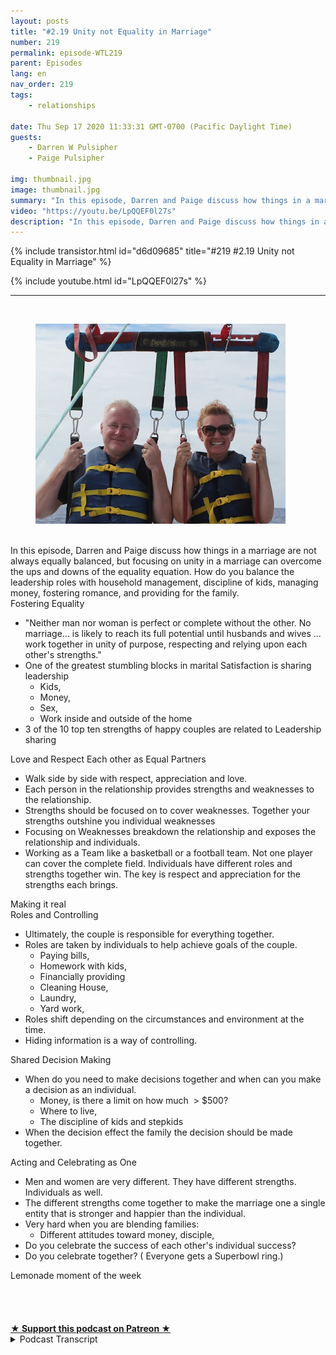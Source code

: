 ```yaml
---
layout: posts
title: "#2.19 Unity not Equality in Marriage"
number: 219
permalink: episode-WTL219
parent: Episodes
lang: en
nav_order: 219
tags:
    - relationships

date: Thu Sep 17 2020 11:33:31 GMT-0700 (Pacific Daylight Time)
guests:
    - Darren W Pulsipher
    - Paige Pulsipher

img: thumbnail.jpg
image: thumbnail.jpg
summary: "In this episode, Darren and Paige discuss how things in a marriage are not always equally balanced, but focusing on unity in a marriage can overcome the ups and downs of the equality equation. How do you balance the leadership roles with household management, discipline of kids, managing money, fostering romance, and providing for the family."
video: "https://youtu.be/LpQQEF0l27s"
description: "In this episode, Darren and Paige discuss how things in a marriage are not always equally balanced, but focusing on unity in a marriage can overcome the ups and downs of the equality equation. How do you balance the leadership roles with household management, discipline of kids, managing money, fostering romance, and providing for the family."
---
```


<div>
{% include transistor.html id="d6d09685" title="#219 #2.19 Unity not Equality in Marriage" %}

{% include youtube.html id="LpQQEF0l27s" %}
</div>

---

<html><head></head><body><div>&nbsp;</div><div><figure data-trix-attachment="{&quot;contentType&quot;:&quot;image&quot;,&quot;height&quot;:320,&quot;url&quot;:&quot;https://lh3.googleusercontent.com/-bzZW8wjPAhM/X2OrRRXfp-I/AAAAAAAFUi8/Owi5ry1CdE8d23iA9fXRNVXQsuD-it4JwCNcBGAsYHQ/w400-h320/image.png&quot;,&quot;width&quot;:400}" data-trix-content-type="image" class="attachment attachment--preview"><img src="./image0.png" width="400" height="320"><figcaption class="attachment__caption"></figcaption></figure></div><div><br></div><div>In this episode, Darren and Paige discuss how things in a marriage are not always equally balanced, but focusing on unity in a marriage can overcome the ups and downs of the equality equation. How do you balance the leadership roles with household management, discipline of kids, managing money, fostering romance, and providing for the family.</div><div>Fostering Equality</div><ul><li>"Neither man nor woman is perfect or complete without the other. No marriage... is likely to reach its full potential until husbands and wives ... work together in unity of purpose, respecting and relying upon each other's strengths."</li><li>One of the greatest stumbling blocks in marital Satisfaction is sharing leadership<ul><li>Kids,</li><li>Money,</li><li>Sex,</li><li>Work inside and outside of the home</li></ul></li><li>3 of the 10 top ten strengths of happy couples are related to Leadership sharing</li></ul><div>Love and Respect Each other as Equal Partners</div><ul><li>Walk side by side with respect, appreciation and love.</li><li>Each person in the relationship provides strengths and weaknesses to the relationship.&nbsp;</li><li>Strengths should be focused on to cover weaknesses. Together your strengths outshine you individual weaknesses</li><li>Focusing on Weaknesses breakdown the relationship and exposes the relationship and individuals.</li><li>Working as a Team like a basketball or a football team. Not one player can cover the complete field. Individuals have different roles and strengths together win. The key is respect and appreciation for the strengths each brings.</li></ul><div>Making it real</div><div>Roles and Controlling</div><ul><li>Ultimately, the couple is responsible for everything together.</li><li>Roles are taken by individuals to help achieve goals of the couple.<ul><li>Paying bills,</li><li>Homework with kids,</li><li>Financially providing</li><li>Cleaning House,</li><li>Laundry,</li><li>Yard work,</li></ul></li><li>Roles shift depending on the circumstances and environment at the time.</li><li>Hiding information is a way of controlling.</li></ul><div>Shared Decision Making</div><ul><li>When do you need to make decisions together and when can you make a decision as an individual.<ul><li>Money, is there a limit on how much&nbsp; &gt; $500?</li><li>Where to live,</li><li>The discipline of kids and stepkids</li></ul></li><li>When the decision effect the family the decision should be made together.</li></ul><div>Acting and Celebrating as One</div><ul><li>Men and women are very different. They have different strengths. Individuals as well.</li><li>The different strengths come together to make the marriage one a single entity that is stronger and happier than the individual.</li><li>Very hard when you are blending families:<ul><li>Different attitudes toward money, disciple,&nbsp;</li></ul></li><li>Do you celebrate the success of each other's individual success?</li><li>Do you celebrate together? ( Everyone gets a Superbowl ring.)</li></ul><div>Lemonade moment of the week</div><div><br></div><div><br></div><div><br><br></div>
<strong>
  <a href="https://www.patreon.com/wheresthelemonade" target="_donate" rel="payment" title="★ Support this podcast on Patreon ★">★ Support this podcast on Patreon ★</a>
</strong></body></html>

<details>
<summary> Podcast Transcript </summary>

<p></p>

</details>
